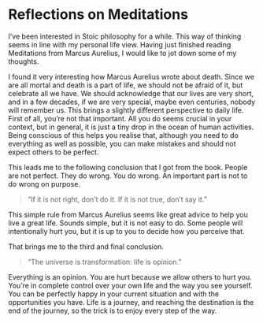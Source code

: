 # Reflections on Meditations

I’ve been interested in Stoic philosophy for a while. This way of thinking seems in line with my personal life view. Having just finished reading Meditations from Marcus Aurelius, I would like to jot down some of my thoughts.

I found it very interesting how Marcus Aurelius wrote about death. Since we are all mortal and death is a part of life, we should not be afraid of it, but celebrate all we have. We should acknowledge that our lives are very short, and in a few decades, if we are very special, maybe even centuries, nobody will remember us. This brings a slightly different perspective to daily life. First of all, you’re not that important. All you do seems crucial in your context, but in general, it is just a tiny drop in the ocean of human activities. Being conscious of this helps you realise that, although you need to do everything as well as possible, you can make mistakes and should not expect others to be perfect.

This leads me to the following conclusion that I got from the book. People are not perfect. They do wrong. You do wrong. An important part is not to do wrong on purpose.

> “If it is not right, don’t do it. If it is not true, don’t say it.”

This simple rule from Marcus Aurelius seems like great advice to help you live a great life. Sounds simple, but it is not easy to do. Some people will intentionally hurt you, but it is up to you to decide how you perceive that.

That brings me to the third and final conclusion.

> “The universe is transformation: life is opinion.”

Everything is an opinion. You are hurt because we allow others to hurt you. You’re in complete control over your own life and the way you see yourself. You can be perfectly happy in your current situation and with the opportunities you have. Life is a journey, and reaching the destination is the end of the journey, so the trick is to enjoy every step of the way.